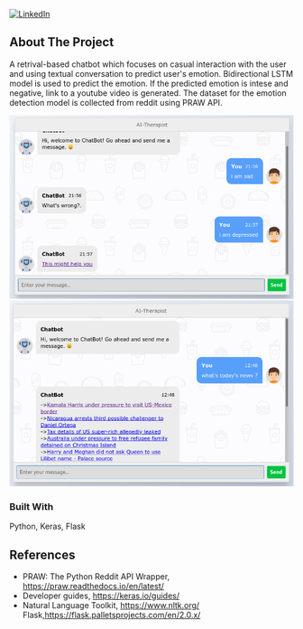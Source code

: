 
[![LinkedIn][linkedin-shield]][linkedin-url]




<!-- ABOUT THE PROJECT -->
## About The Project
A retrival-based chatbot which focuses on casual interaction with the user and using textual conversation to predict user's emotion. Bidirectional LSTM model is used to predict the emotion. If the predicted emotion is intese and negative, link to a youtube video is generated. 
The dataset for the emotion detection model is collected from reddit using PRAW API.

![Screenshot1][product-screenshot1]
![Screenshot2][product-screenshot2]

### Built With
Python, 
Keras, 
Flask




<!-- REFERENCES -->
## References
* PRAW: The Python Reddit API Wrapper, https://praw.readthedocs.io/en/latest/
* Developer guides, https://keras.io/guides/
* Natural Language Toolkit, https://www.nltk.org/ Flask,https://flask.palletsprojects.com/en/2.0.x/





<!-- MARKDOWN LINKS & IMAGES -->
[linkedin-shield]: https://img.shields.io/badge/-LinkedIn-black.svg?style=for-the-badge&logo=linkedin&colorB=555
[linkedin-url]: www.linkedin.com/in/shahin-mohamed-pk
[product-screenshot1]: screenshot1.png
[product-screenshot2]: screenshot2.png
